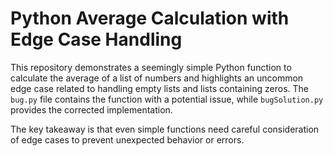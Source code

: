 # Python Average Calculation with Edge Case Handling

This repository demonstrates a seemingly simple Python function to calculate the average of a list of numbers and highlights an uncommon edge case related to handling empty lists and lists containing zeros. The `bug.py` file contains the function with a potential issue, while `bugSolution.py` provides the corrected implementation.

The key takeaway is that even simple functions need careful consideration of edge cases to prevent unexpected behavior or errors.